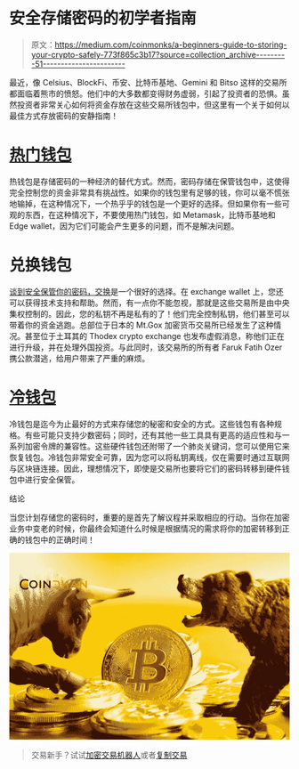 # 安全存储密码的初学者指南

> 原文：<https://medium.com/coinmonks/a-beginners-guide-to-storing-your-crypto-safely-773f865c3b17?source=collection_archive---------51----------------------->

最近，像 Celsius、BlockFi、币安、比特币基地、Gemini 和 Bitso 这样的交易所都面临着熊市的愤怒。他们中的大多数都变得财务虚弱，引起了投资者的恐惧。虽然投资者非常关心如何将资金存放在这些交易所钱包中，但这里有一个关于如何以最佳方式存放密码的安静指南！

# [热门钱包](https://blog.coindhan.com/2022/06/23/a-guide-to-cold-wallets-and-hot-wallets/)

热钱包是存储密码的一种经济的替代方式。然而，密码存储在保管钱包中，这使得完全控制您的资金非常具有挑战性。如果你的钱包里有足够的钱，你可以毫不慌张地输掉，在这种情况下，一个热乎乎的钱包是一个更好的选择。但如果你有一些可观的东西，在这种情况下，不要使用热门钱包，如 Metamask，比特币基地和 Edge wallet，因为它们可能会产生更多的问题，而不是解决问题。

# 兑换钱包

[谈到安全保管你的密码，交换](https://www.coindhan.com/)是一个很好的选择。在 exchange wallet 上，您还可以获得技术支持和帮助。然而，有一点你不能忽视，那就是这些交易所是由中央集权控制的。因此，您的私钥不再是私有的了！他们完全控制私钥，他们甚至可以带着你的资金逃跑。总部位于日本的 Mt.Gox 加密货币交易所已经发生了这种情况。甚至位于土耳其的 Thodex crypto exchange 也发布虚假消息，称他们正在进行升级，并在处理外国投资。与此同时，该交易所的所有者 Faruk Fatih Ozer 携公款潜逃，给用户带来了严重的麻烦。

# [冷钱包](https://blog.coindhan.com/2022/06/23/a-guide-to-cold-wallets-and-hot-wallets/)

冷钱包是迄今为止最好的方式来存储您的秘密和安全的方式。这些钱包有各种规格。有些可能只支持少数密码；同时，还有其他一些工具具有更高的适应性和与一系列加密令牌的兼容性。这些硬件钱包还附带了一个肺炎关键词，您可以使用它来恢复钱包。冷钱包非常安全可靠，因为您可以将私钥离线，仅在需要时通过互联网与区块链连接。因此，理想情况下，即使是交易所也要将它们的密码转移到硬件钱包中进行安全保管。

结论

当您计划存储您的密码时，重要的是首先了解议程并采取相应的行动。当你在加密业务中变老的时候，你最终会知道什么时候是根据情况的需求将你的加密转移到正确的钱包中的正确时间！

![](img/bdadf52aefc743a74097114093c9d23c.png)

> 交易新手？试试[加密交易机器人](/coinmonks/crypto-trading-bot-c2ffce8acb2a)或者[复制交易](/coinmonks/top-10-crypto-copy-trading-platforms-for-beginners-d0c37c7d698c)